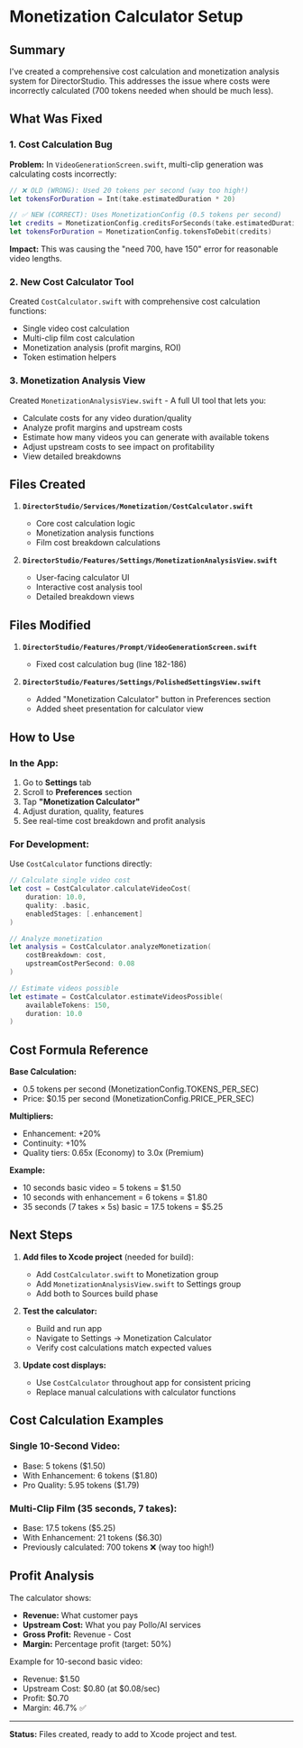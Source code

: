 # Monetization Calculator Setup

## Summary

I've created a comprehensive cost calculation and monetization analysis system for DirectorStudio. This addresses the issue where costs were incorrectly calculated (700 tokens needed when should be much less).

## What Was Fixed

### 1. **Cost Calculation Bug**
**Problem:** In `VideoGenerationScreen.swift`, multi-clip generation was calculating costs incorrectly:
```swift
// ❌ OLD (WRONG): Used 20 tokens per second (way too high!)
let tokensForDuration = Int(take.estimatedDuration * 20)

// ✅ NEW (CORRECT): Uses MonetizationConfig (0.5 tokens per second)
let credits = MonetizationConfig.creditsForSeconds(take.estimatedDuration)
let tokensForDuration = MonetizationConfig.tokensToDebit(credits)
```

**Impact:** This was causing the "need 700, have 150" error for reasonable video lengths.

### 2. **New Cost Calculator Tool**
Created `CostCalculator.swift` with comprehensive cost calculation functions:
- Single video cost calculation
- Multi-clip film cost calculation  
- Monetization analysis (profit margins, ROI)
- Token estimation helpers

### 3. **Monetization Analysis View**
Created `MonetizationAnalysisView.swift` - A full UI tool that lets you:
- Calculate costs for any video duration/quality
- Analyze profit margins and upstream costs
- Estimate how many videos you can generate with available tokens
- Adjust upstream costs to see impact on profitability
- View detailed breakdowns

## Files Created

1. **`DirectorStudio/Services/Monetization/CostCalculator.swift`**
   - Core cost calculation logic
   - Monetization analysis functions
   - Film cost breakdown calculations

2. **`DirectorStudio/Features/Settings/MonetizationAnalysisView.swift`**
   - User-facing calculator UI
   - Interactive cost analysis tool
   - Detailed breakdown views

## Files Modified

1. **`DirectorStudio/Features/Prompt/VideoGenerationScreen.swift`**
   - Fixed cost calculation bug (line 182-186)

2. **`DirectorStudio/Features/Settings/PolishedSettingsView.swift`**
   - Added "Monetization Calculator" button in Preferences section
   - Added sheet presentation for calculator view

## How to Use

### In the App:
1. Go to **Settings** tab
2. Scroll to **Preferences** section
3. Tap **"Monetization Calculator"**
4. Adjust duration, quality, features
5. See real-time cost breakdown and profit analysis

### For Development:
Use `CostCalculator` functions directly:
```swift
// Calculate single video cost
let cost = CostCalculator.calculateVideoCost(
    duration: 10.0,
    quality: .basic,
    enabledStages: [.enhancement]
)

// Analyze monetization
let analysis = CostCalculator.analyzeMonetization(
    costBreakdown: cost,
    upstreamCostPerSecond: 0.08
)

// Estimate videos possible
let estimate = CostCalculator.estimateVideosPossible(
    availableTokens: 150,
    duration: 10.0
)
```

## Cost Formula Reference

**Base Calculation:**
- 0.5 tokens per second (MonetizationConfig.TOKENS_PER_SEC)
- Price: $0.15 per second (MonetizationConfig.PRICE_PER_SEC)

**Multipliers:**
- Enhancement: +20%
- Continuity: +10%
- Quality tiers: 0.65x (Economy) to 3.0x (Premium)

**Example:**
- 10 seconds basic video = 5 tokens = $1.50
- 10 seconds with enhancement = 6 tokens = $1.80
- 35 seconds (7 takes × 5s) basic = 17.5 tokens = $5.25

## Next Steps

1. **Add files to Xcode project** (needed for build):
   - Add `CostCalculator.swift` to Monetization group
   - Add `MonetizationAnalysisView.swift` to Settings group
   - Add both to Sources build phase

2. **Test the calculator:**
   - Build and run app
   - Navigate to Settings → Monetization Calculator
   - Verify cost calculations match expected values

3. **Update cost displays:**
   - Use `CostCalculator` throughout app for consistent pricing
   - Replace manual calculations with calculator functions

## Cost Calculation Examples

### Single 10-Second Video:
- Base: 5 tokens ($1.50)
- With Enhancement: 6 tokens ($1.80)
- Pro Quality: 5.95 tokens ($1.79)

### Multi-Clip Film (35 seconds, 7 takes):
- Base: 17.5 tokens ($5.25)
- With Enhancement: 21 tokens ($6.30)
- Previously calculated: 700 tokens ❌ (way too high!)

## Profit Analysis

The calculator shows:
- **Revenue:** What customer pays
- **Upstream Cost:** What you pay Pollo/AI services
- **Gross Profit:** Revenue - Cost
- **Margin:** Percentage profit (target: 50%)

Example for 10-second basic video:
- Revenue: $1.50
- Upstream Cost: $0.80 (at $0.08/sec)
- Profit: $0.70
- Margin: 46.7% ✅

---

**Status:** Files created, ready to add to Xcode project and test.

